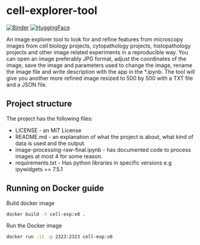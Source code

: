 # cell-explorer-tool
[![Binder](https://mybinder.org/badge_logo.svg)](https://mybinder.org/v2/gh/Shuyib/cell-explorer-tool/master)
[![HuggingFace](https://img.shields.io/badge/HuggingFace-Space-yellow)](https://huggingface.co/spaces/newhorizons/CLL_exp_annot)

An image explorer tool to look for and refine features from microscopy images from cell biology projects, cytopathology projects, histopathology projects and other image related experiments in a reproducible way. You can open an image preferably JPG format, adjust the coordinates of the image, save the image and parameters used to change the image, rename the image file and write description with the app in the *.ipynb. The tool will give you another more refined image resized to 500 by 500 with a TXT file and a JSON file. 

Project structure
---
The project has the following files:
* LICENSE - an MIT License 
* README.md - an explanation of what the project is about, what kind of data is used and the output.
* image-processing-raw-final.ipynb - has documented code to process images at most 4 for some reason.
* requirements.txt - Has python libraries in specific versions e.g ipywidgets == 7.5.1

**Running on Docker guide**  
---

Build docker image
```bash
docker build -t cell-exp:v0 .
```

Run the Docker image
```bash
docker run -it -p 2323:2323 cell-exp:v0
```
